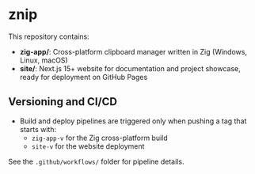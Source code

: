 # znip

This repository contains:

- **zig-app/**: Cross-platform clipboard manager written in Zig (Windows, Linux, macOS)
- **site/**: Next.js 15+ website for documentation and project showcase, ready for deployment on GitHub Pages

## Versioning and CI/CD

- Build and deploy pipelines are triggered only when pushing a tag that starts with:
  - `zig-app-v` for the Zig cross-platform build
  - `site-v` for the website deployment

See the `.github/workflows/` folder for pipeline details.
